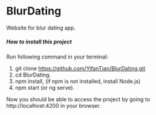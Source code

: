 # BlurDating
Website for blur dating app.

##### How to install this project

Run following command in your terminal:

1. git clone https://github.com/YifanTian/BlurDating.git
2. cd BlurDating.
2. npm install, (if npm is not installed, install Node.js)
3. npm start (or ng serve).

Now you should be able to access the project by going to http://localhost:4200 in your browser.
